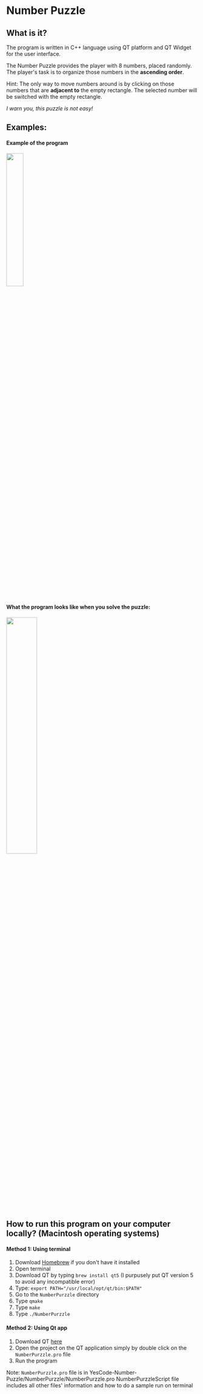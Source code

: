 # Number Puzzle

## What is it?
The program is written in C++ language using QT platform and QT Widget for the user interface. 

The Number Puzzle provides the player with 8 numbers, placed randomly. The player's task is to organize those numbers in the **ascending order**. 

Hint: The only way to move numbers around is by clicking on those numbers that are **adjacent to** the empty rectangle. The selected number will be switched with the empty rectangle. 

*I warn you, this puzzle is not easy!*

## Examples:

#### Example of the program

<img src="https://github.com/tphuong141607/YesCode-Number-Puzzle/blob/master/ProgramExample.png" width="30%">

#### What the program looks like when you solve the puzzle:

<img src="https://github.com/tphuong141607/YesCode-Number-Puzzle/blob/master/Example%20when%20puzzle%20solved.png" width="40%">

## How to run this program on your computer locally? (Macintosh operating systems)
#### Method 1: Using terminal
1. Download [Homebrew](https://brew.sh/) if you don't have it installed
2. Open terminal
3. Download QT by typing `brew install qt5` (I purpusely put QT version 5 to avoid any incompatible error) 
3. Type: `export PATH="/usr/local/opt/qt/bin:$PATH"`
5. Go to the `NumberPurzzle` directory
6. Type `qmake`
7. Type `make`
8. Type `./NumberPurzzle`

#### Method 2: Using Qt app
1. Download QT [here](https://www.qt.io/download)
2. Open the project on the QT application simply by double click on the `NumberPurzzle.pro` file
3. Run the program

Note: `NumberPurzzle.pro` file is in YesCode-Number-Puzzle/NumberPurzzle/NumberPurzzle.pro
NumberPurzzleScript file includes all other files' information and how to do a sample run on terminal
